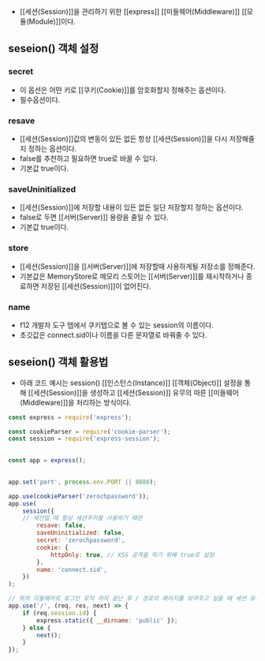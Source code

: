- [[세션(Session)]]을 관리하기 위한 [[express]] [[미들웨어(Middleware)]] [[모듈(Module)]]이다.


## seseion() 객체 설정

### secret

- 이 옵션은 어떤 키로 [[쿠키(Cookie)]]를 암호화할지 정해주는 옵션이다.
- 필수옵션이다.
### resave

- [[세션(Session)]]값의 변동이 있든 없든 항상 [[세션(Session)]]을 다시 저장해줄지 정하는 옵션이다.
- false를 추천하고 필요하면 true로 바꿀 수 있다.
- 기본값 true이다.
### saveUninitialized

- [[세션(Session)]]에 저장할 내용이 있든 없든 일단 저장할지 정하는 옵션이다.
- false로 두면 [[서버(Server)]] 용량을 줄일 수 있다.
- 기본값 true이다.
### store 

- [[세션(Session)]]을 [[서버(Server)]]에 저장할때 사용하게될 저장소를 정해준다.
- 기본값은 MemoryStore로 메모리 스토어는 [[서버(Server)]]를 재시작하거나 종료하면 저장된 [[세션(Session)]]이 없어진다.
### name

- f12 개발자 도구 탭에서 쿠키탭으로 볼 수 있는 session의 이름이다.
- 초깃값은 connect.sid이나 이름을 다른 문자열로 바꿔줄 수 있다.

## seseion() 객체 활용법

- 아래 코드 예시는 session() [[인스턴스(Instance)]] [[객체(Object)]] 설정을 통해 [[세션(Session)]]을 생성하고 [[세션(Session)]] 유무의 따른 [[미들웨어(Middleware)]]을 처리하는 방식이다.

```js
const express = require('express');

const cookieParser = require('cookie-parser');
const session = require('express-session');

  
const app = express();

  
app.set('port', process.env.PORT || 8080);

app.use(cookieParser('zerochpassword'));
app.use(
	session({
	// 세션일 때 항상 세션쿠키를 사용하기 때문
		resave: false,
		saveUninitialized: false,
		secret: 'zerochpassword',
		cookie: {
			httpOnly: true, // XSS 공격을 막기 위해 true로 설정
		},
		name: 'connect.sid',
	})
);

// 위의 미들웨어로 로그인 로직 까지 끝난 후 / 경로의 페이지를 보여주고 싶을 때 세션 유무에 따른 분기 처리
app.use('/', (req, res, next) => {
	if (req.session.id) {
		express.static({ __dirname: 'public' });
	} else {
		next();
	}
});
```